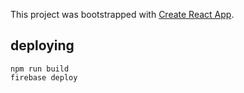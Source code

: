 This project was bootstrapped with [Create React App](https://github.com/facebookincubator/create-react-app).

## deploying
```
npm run build
firebase deploy
```